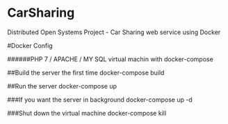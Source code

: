 # CarSharing
Distributed Open Systems Project - Car Sharing web service using Docker


#Docker Config

######PHP 7 / APACHE / MY SQL virtual machin with docker-compose


##Build the server the first time
	docker-compose build
	
##Run the server
	docker-compose up
	
###If you want the server in background
	docker-compose up -d
	
###Shut down the virtual machine
	docker-compose kill
	
